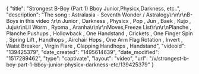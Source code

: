 {
    "title": "Strongest B-Boy (Part 1) Bboy Junior,Physicx,Darkness, etc..",
    "description": "The song : Astralasia - Seventh Wonder \/ Astralogy\r\n\r\nB-Boys in this video :\r\n Junior , Darkness , Physicx , Pop , Jun , Baek , Kujo , Juju\r\nLil Worm , Ryoma , Aranha\r\n\r\nMoves,Freeze List\r\n\r\nPlanche , Planche Pushups , Hollowback , One Handstand , Crickets , One Finger Spin , Spring Lift , Handhops , Airchair Hops , One Arm Flag Rotation , Invert , Waist Breaker , Virgin Flare , Clapping Handhops , Handstand",
    "videoid": "139425379",
    "date_created": "1495614639",
    "date_modified": "1517289462",
    "type": "captivate",
    "layout": "video",
    "url": "\/v\/strongest-b-boy-part-1-bboy-junior-physicx-darkness-etc\/139425379"
}